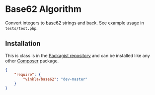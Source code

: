 Base62 Algorithm
================

Convert integers to [base62](http://en.wikipedia.org/wiki/62) strings and back. See example usage in ```tests/test.php```.

Installation
--------------
This is class is in the [Packagist repository](https://packagist.org/packages/vinkla/base62) and can be installed like any other [Composer](https://getcomposer.org/) package.

```json
{
	"require": {
		"vinkla/base62": "dev-master"
	}
}
```
